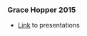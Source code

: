 ### Grace Hopper 2015

- [Link](https://www.dropbox.com/sh/e8zprm8ymje4ch9/AAB1uxKFMIJuCQG4tZTlwEDIa?dl=0) to presentations